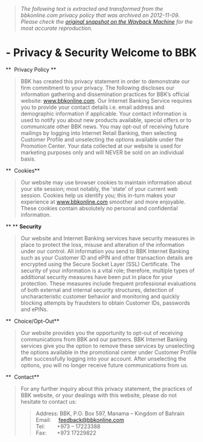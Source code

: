 > *The following text is extracted and transformed from the bbkonline.com privacy policy that was archived on 2012-11-09. Please check the [original snapshot on the Wayback Machine](https://web.archive.org/web/20121109221512id_/http%3A//www.bbkonline.com/PrivacyandSecurity) for the most accurate reproduction.*

# - Privacy & Security Welcome to BBK

**  Privacy Policy **

> BBK has created this privacy statement in order to demonstrate our firm commitment to your privacy. The following discloses our information gathering and dissemination practices for BBK’s official website: www.bbkonline.com. Our Internet Banking Service requires you to provide your contact details i.e. email address and demographic information if applicable. Your contact information is used to notify you about new products available, special offers or to communicate other BBK news. You may opt-out of receiving future mailings by logging into Internet Retail Banking, then selecting Customer Profile and unselecting the options available under the Promotion Center. Your data collected at our website is used for marketing purposes only and will NEVER be sold on an individual basis. 

**  Cookies**

> Our website may use browser cookies to maintain information about your site session; most notably, the 'state' of your current web session. Cookies help us identify you; this in-turn makes your experience at www.bbkonline.com smoother and more enjoyable. These cookies contain absolutely no personal and confidential information.

** ** **Security**

> Our website and Internet Banking services have security measures in place to protect the loss, misuse and alteration of the information under our control. All information you send to BBK Internet Banking such as your Customer ID and ePIN and other transaction details are encrypted using the Secure Socket Layer (SSL) Certificate. The security of your information is a vital role; therefore, multiple types of additional security measures have been put in place for your protection. These measures include frequent professional evaluations of both external and internal security structures, detection of uncharacteristic customer behavior and monitoring and quickly blocking attempts by fraudsters to obtain Customer IDs, passwords and ePINs.

**  Choice/Opt-Out**

> Our website provides you the opportunity to opt-out of receiving communications from BBK and our partners. BBK Internet Banking services give you the option to remove these services by unselecting the options available in the promotional center under Customer Profile after successfully logging into your account. After unselecting the options, you will no longer receive future communications from us.

**  Contact**

> For any further inquiry about this privacy statement, the practices of  BBK website, or your dealings with this website, please do not hesitate to contact us: 
>
>> Address: BBK, P.O. Box 597, Manama – Kingdom of Bahrain  
> Email:     [feedback@bbkonline.com](mailto:feedback@bbkonline.com)   
> Tel:        +973 – 17223388  
> Fax:       +973 17229822   
> 
